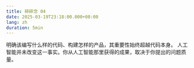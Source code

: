 ```yaml
---
title: 碎碎念 04
date: 2025-03-19T23:18:00.000+08:00
lang: zh
duration: 5min
---
```


明确该编写什么样的代码、构建怎样的产品，其重要性始终超越代码本身。
人工智能并未改变这一事实。你从人工智能那里获得的成果，取决于你提出的问题质量。
